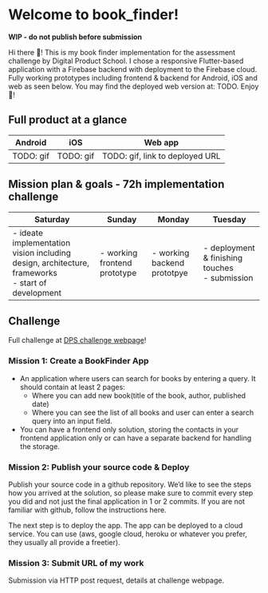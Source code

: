 # Welcome to book_finder!

**WIP - do not publish before submission**

Hi there :wave:! This is my book finder implementation for the assessment challenge by Digital Product School. I chose a responsive Flutter-based application with a Firebase backend with deployment to the Firebase cloud. Fully working prototypes including frontend & backend for Android, iOS and web as seen below. You may find the deployed web version at: TODO. Enjoy :closed_book:!

## Full product at a glance
| Android | iOS | Web app |
| :---: | :---: | :---: |
| TODO: gif | TODO: gif | TODO: gif, link to deployed URL |

## Mission plan & goals - 72h implementation challenge
| Saturday | Sunday | Monday | Tuesday |
| --- | --- | --- | --- |
| - ideate implementation vision including design, architecture, frameworks <br /> - start of development | - working frontend prototype | - working backend prototpye | - deployment & finishing touches </br > - submission |

## Challenge
Full challenge at [DPS challenge webpage](https://dps-challenge-front.netlify.app/bookfinderapp)!

### Mission 1: Create a BookFinder App
- An application where users can search for books by entering a query. It should contain at least 2 pages:
    - Where you can add new book(title of the book, author, published date)
    - Where you can see the list of all books and user can enter a search query into an input field.
- You can have a frontend only solution, storing the contacts in your frontend application only or can have a separate backend for handling the storage.

### Mission 2: Publish your source code & Deploy
Publish your source code in a github repository. We’d like to see the steps how you arrived at the solution, so please make sure to commit every step you did and not just the final application in 1 or 2 commits. If you are not familiar with github, follow the instructions here.

The next step is to deploy the app. The app can be deployed to a cloud service. You can use (aws, google cloud, heroku or whatever you prefer, they usually all provide a freetier).

### Mission 3: Submit URL of my work
Submission via HTTP post request, details at challenge webpage.
